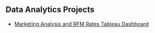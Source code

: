 ## Data Analytics Projects

* <a href="https://borisyalcin.github.io/marketing-rfm-analysis/"> Marketing Analysis and RFM Rates Tableau Dashboard </a>
